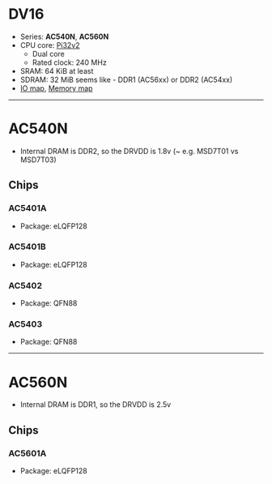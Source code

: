 # DV16

- Series: **AC540N**, **AC560N**
- CPU core: [Pi32v2](../../cpu/index.md#pi32v2)
  - Dual core
  - Rated clock: 240 MHz
- SRAM: 64 KiB at least
- SDRAM: 32 MiB seems like - DDR1 (AC56xx) or DDR2 (AC54xx)
- [IO map](iomap.md), [Memory map](memmap.md)

--------------------------------------------------------------------------------
# AC540N

- Internal DRAM is DDR2, so the DRVDD is 1.8v (~ e.g. MSD7T01 vs MSD7T03)

## Chips

### AC5401A

- Package: eLQFP128

### AC5401B

- Package: eLQFP128

### AC5402

- Package: QFN88

### AC5403

- Package: QFN88

--------------------------------------------------------------------------------
# AC560N

- Internal DRAM is DDR1, so the DRVDD is 2.5v

## Chips

### AC5601A

- Package: eLQFP128

